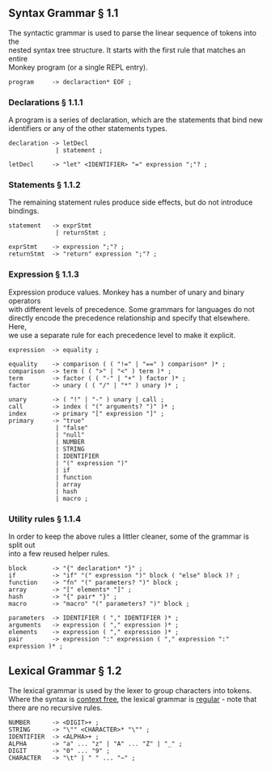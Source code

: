 ## Syntax Grammar § 1.1

The syntactic grammar is used to parse the linear sequence of tokens into the \
nested syntax tree structure. It starts with the first rule that matches an entire \
Monkey program (or a single REPL entry).

````
program     -> declaraction* EOF ;
````

### Declarations § 1.1.1

A program is a series of declaration, which are the statements that bind new \
identifiers or any of the other statements types.

````
declaration -> letDecl
             | statement ;

letDecl     -> "let" <IDENTIFIER> "=" expression ";"? ;
````

### Statements § 1.1.2

The remaining statement rules produce side effects, but do not introduce \
bindings.

````
statement   -> exprStmt
             | returnStmt ;

exprStmt    -> expression ";"? ;
returnStmt  -> "return" expression ";"? ;
````

### Expression § 1.1.3

Expression produce values. Monkey has a number of unary and binary operators \
with different levels of precedence. Some grammars for languages do not \
directly encode the precedence relationship and specify that elsewhere. Here, \
we use a separate rule for each precedence level to make it explicit.

````
expression  -> equality ;

equality    -> comparison ( ( "!=" | "==" ) comparison* )* ;
comparison  -> term ( ( ">" | "<" ) term )* ;
term        -> factor ( ( "-" | "+" ) factor )* ;
factor      -> unary ( ( "/" | "*" ) unary )* ;

unary       -> ( "!" | "-" ) unary | call ;
call        -> index ( "(" arguments? ")" )* ;
index       -> primary "[" expression "]" ;
primary     -> "true" 
             | "false" 
             | "null" 
             | NUMBER 
             | STRING 
             | IDENTIFIER
             | "(" expression ")"
             | if
             | function 
             | array
             | hash
             | macro ;
````

### Utility rules § 1.1.4

In order to keep the above rules a littler cleaner, some of the grammar is split out \
into a few reused helper rules.

````
block       -> "{" declaration* "}" ;
if          -> "if" "(" expression ")" block ( "else" block )? ;
function    -> "fn" "(" parameters? ")" block ;
array       -> "[" elements* "]" ;
hash        -> "{" pair* "}" ;
macro       -> "macro" "(" parameters? ")" block ;

parameters  -> IDENTIFIER ( "," IDENTIFIER )* ;
arguments   -> expression ( "," expression )* ;
elements    -> expression ( "," expression )* ;
pair        -> expression ":" expression ( "," expression ":" expression )* ;
````

## Lexical Grammar § 1.2

The lexical grammar is used by the lexer to group characters into tokens. \
Where the syntax is [context free](https://en.wikipedia.org/wiki/Context-free_grammar), the lexical grammar is [regular](https://en.wikipedia.org/wiki/Regular_grammar) - note that \
there are no recursive rules.

````
NUMBER      -> <DIGIT>+ ;
STRING      -> "\"" <CHARACTER>* "\"" ;
IDENTIFIER  -> <ALPHA>+ ;
ALPHA       -> "a" ... "z" | "A" ... "Z" | "_" ;
DIGIT       -> "0" ... "9" ;
CHARACTER   -> "\t" | " " ... "~" ;
````